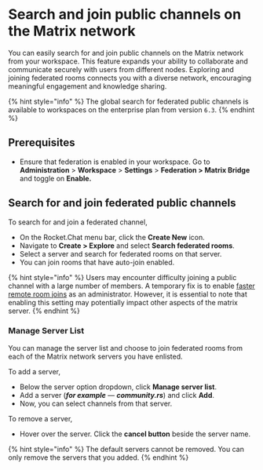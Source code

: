 # Search and join public channels on the Matrix network

You can easily search for and join public channels on the Matrix network from your workspace. This feature expands your ability to collaborate and communicate securely with users from different nodes. Exploring and joining federated rooms connects you with a diverse network, encouraging meaningful engagement and knowledge sharing.

{% hint style="info" %}
The global search for federated public channels is available to workspaces on the enterprise plan from version `6.3`.
{% endhint %}

## Prerequisites

* Ensure that federation is enabled in your workspace. Go to **Administration** > **Workspace** > **Settings** > **Federation > Matrix Bridge** and toggle on **Enable.**

## Search for and join federated public channels

To search for and join a federated channel,

* On the Rocket.Chat menu bar, click the **Create New** icon.
* Navigate to **Create > Explore** and select **Search federated rooms**.
* Select a server and search for federated rooms on that server.
* You can join rooms that have auto-join enabled.

{% hint style="info" %}
Users may encounter difficulty joining a public channel with a large number of members. A temporary fix is to enable [faster remote room joins](https://matrix.org/blog/2022/10/18/testing-faster-remote-room-joins/) as an administrator. However, it is essential to note that enabling this setting may potentially impact other aspects of the matrix server.
{% endhint %}

### Manage Server List

You can manage the server list and choose to join federated rooms from each of the Matrix network servers you have enlisted.

To add a server,

* Below the server option dropdown, click **Manage server list**.
* Add a server (_**for example**_ — _**community.rs**_) and click **Add**.
* Now, you can select channels from that server.

To remove a server,

* Hover over the server. Click the **cancel button** beside the server name.

{% hint style="info" %}
The default servers cannot be removed. You can only remove the servers that you added.
{% endhint %}
